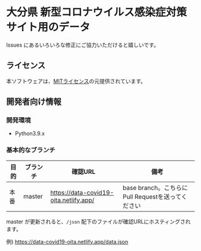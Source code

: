 # 大分県 新型コロナウイルス感染症対策サイト用のデータ

Issues にあるいろいろな修正にご協力いただけると嬉しいです。

## ライセンス

本ソフトウェアは、[MITライセンス](./LICENSE.txt)の元提供されています。

## 開発者向け情報

### 開発環境

- Python3.9.x

### 基本的なブランチ

| 目的 | ブランチ | 確認URL | 備考 |
| ---- | -------- | ---- | ---- |
| 本番 | master | https://data-covid19-oita.netlify.app/ | base branch。こちらにPull Requestを送ってください |

master が更新されると、`/json` 配下のファイルが確認URLにホスティングされます。

例) https://data-covid19-oita.netlify.app/data.json
